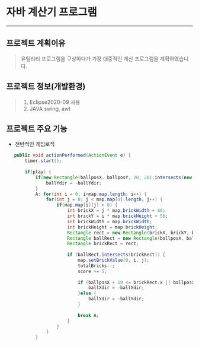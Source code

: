 # 자바 계산기 프로그램
----------------------------

## 프로젝트 계획이유
> 유틸리티 프로그램을 구상하다가 가장 대중적인 계산 프로그램을 계획하였습니다.

## 프로젝트 정보(개발환경)
> 1. Eclipse2020-09 사용
> 2. JAVA swing, awt

## 프로젝트 주요 기능


- 전반적인 게임로직

 ``` JAVA
	public void actionPerformed(ActionEvent e) {
		timer.start();
		
		if(play) {
			if(new Rectangle(ballposX, ballposY, 20, 20).intersects(new Rectangle(playerX, 550, 100, 8))){
				ballYdir = -ballYdir;
			}
			A: for(int i = 0; i<map.map.length; i++) {
				for(int j = 0; j < map.map[0].length; j++) {
					if(map.map[i][j] > 0) {
						int brickX = j * map.brickWidth + 80;
						int brickY = i * map.brickHeight + 50;
						int brickWidth = map.brickWidth;
						int brickHeight = map.brickHeight;
						Rectangle rect = new Rectangle(brickX, brickY, brickWidth, brickHeight);
						Rectangle ballRect = new Rectangle(ballposX, ballposY, 20, 20);
						Rectangle brickRect = rect;
						
						if (ballRect.intersects(brickRect)) {
							map.setBrickValue(0, i, j);
							totalBricks--;
							score += 5;
							
							if (ballposX + 19 <= brickRect.x || ballposX + 1 >= brickRect.x + brickRect.width) {
								ballXdir = -ballXdir;
							}else {
								ballYdir = -ballYdir;
							}
							
							break A;
						}
					}
				}
			}
```
